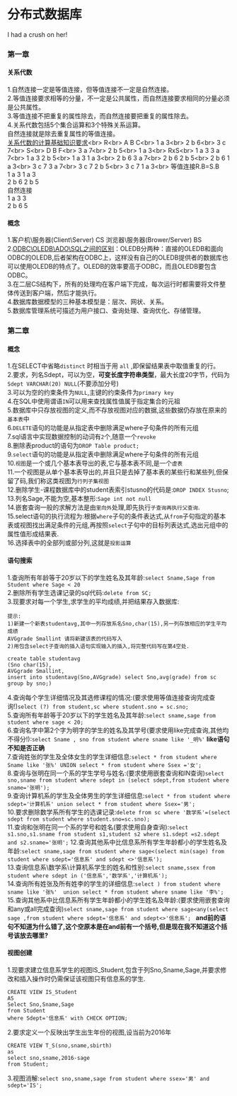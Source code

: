 # 分布式数据库
I had a crush on her!
### 第一章
#### 关系代数
1.自然连接一定是等值连接，但等值连接不一定是自然连接。<br>
2.等值连接要求相等的分量，不一定是公共属性，而自然连接要求相同的分量必须是公共属性。<br>
3.等值连接不把重复的属性除去，而自然连接要把重复的属性除去。<br>
4.关系代数包括5个集合运算和3个特殊关系运算。<br>
自然连接就是除去重复属性的等值连接。<br>
[关系代数的计算基础知识要求](https://www.sogou.com/link?url=DSOYnZeCC_owkDvmYG0gMz-JrNZwwuWK1JG7YC2B9Nw-tFzkIQ3_Tp8-QMMFL5y4HWJXhi2GHbWuLaNMGv04nw..)<br>
R<br>
A B C<br>
1 a 3<br>
2 b 6<br>
3 c 7<br>
S<br>
D B F<br>
3 a 7<br>
2 b 5<br>
1 a 3<br>
RxS<br>
1 a 3 3 a 7<br>
1 a 3 2 b 5<br>
1 a 3 1 a 3<br>
2 b 6 3 a 7<br>
2 b 6 2 b 5<br>
2 b 6 1 a 3<br>
3 c 7 3 a 7<br>
3 c 7 2 b 5<br>
3 c 7 1 a 3<br>
等值连接R.B=S.B<br>
1 a 3 1 a 3<br>
2 b 6 2 b 5<br>
自然连接<br>
1 a 3 3<br>
2 b 6 5<br>
#### 概念
1.客户机\服务器(Client\Server) CS  浏览器\服务器(Brower/Server) BS<br>
2.[ODBC\OLEDB\ADO\SQL之间的区别](http://www.cnblogs.com/yuanfubiao/archive/2010/12/22/1914149.html)：OLEDB分两种：直接的OLEDB和面向ODBC的OLEDB,后者架构在ODBC上，这样没有自己的OLEDB提供者的数据库也可以使用OLEDB的特点了。OLEDB的效率要高于ODBC，而且OLEDB要包含ODBC。<br>
3.在二层CS结构下，所有的处理均在客户端下完成，每次运行时都需要将文件整体传送到客户端，然后才能执行。<br>
4.数据库数据模型的三种基本模型是：层次、网状、关系。<br>
5.数据库管理系统可描述为用户接口、查询处理、查询优化、存储管理。<br>


### 第二章
#### 概念
1.在SELECT中省略`distinct`  时相当于用  `all`  ,即保留结果表中取值重复的行。<br>
2.要求，列名Sdept，可以为空，**可变长度字符串类型**，最大长度20字节，代码为`Sdept VARCHAR(20) NULL`(不要添加分号)<br>
3.可以为空的约束条件为` NULL `,主键的约束条件为`primary key` <br>
4.在SQL中使用谓语`IN`可以用来查找属性值属于指定集合的元祖<br>
5.数据库中只存放视图的定义,而不存放视图对应的数据,这些数据仍存放在原来的`基本表`中<br>
6.`DELETE`语句的功能是从指定表中删除满足where子句条件的所有元组<br>
7.sql语言中实现数据控制的动词有`2`个,随意一个`revoke`<br>
8.删除表product的语句为`DROP Table product;`<br>
9.`select`语句的功能是从指定表中删除满足where子句条件的所有元组<br>
10.`视图`是一个或几个基本表导出的表,它与基本表不同,是一个`虚表`<br>
11.一个视图是从单个基本表导出的,并且只是去掉了基本表的某些行和某些列,但保留了码,我们称这类视图为`行列子集视图`<br>
12.删除学生-课程数据库中的student表索引stusno的代码是:`DROP INDEX Stusno`;<br>
13.列名Sage,不能为空,基本整形:`Sage int not null`<br>
14.嵌套查询一般的求解方法是由`里向外`处理,即先执行`子查询再执行父查询`.<br>
15.select语句的执行流程为:根据`where`子句的条件表达式,从`from`子句指定的基本表或视图找出满足条件的元组,再按照`select`子句中的目标列表达式,选出元组中的属性值形成结果表.<br>
16.选择表中的全部列或部分列,这就是`投影运算`<br>


#### 语句搜索
1.查询所有年龄等于20岁以下的学生姓名及其年龄:`select Sname,Sage from Student where Sage < 20`<br>
2.删除所有学生选课记录的sql代码:`delete from SC;` <br>
3.现要求对每一个学生,求学生的平均成绩,并把结果存入数据库:
```
提示:
1)新建一个新表studentavg,其中一列存放系名Sno,char(15),另一列存放相应的学生平均成绩
AVGgrade Smallint 请将新建该表的代码写入
2)用包含select子查询的插入语句实现输入的插入,将完整代码写在第4空处.

create table studentavg
(Sno char(15),
AVGgrade Smallint,
insert into studentavg(Sno,AVGgrade) select Sno,avg(grade) from sc group by sno;)
```
4.查询每个学生详细情况及其选修课程的情况:(要求使用等值连接查询完成查询!)`select (?) from student,sc where student.sno = sc.sno;`<br>
5.查询所有年龄等于20岁以下的学生姓名及其年龄:`select sname,sage from student where sage < 20;`<br>
6.查询名字中第2个字为明字的学生的姓名及其学号(要求使用like完成查询,其他均不得分!):`select Sname , sno from student where sname like '_明%'` **like语句不知是否正确**<br>
7.查询姓张的学生及全体女生的学生详细信息:`select * from student where Sname like '张%' UNION select * from student where Ssex ='女';`<br>
8.查询与张明在同一个系的学生学号与姓名:(要求使用嵌套查询和IN查询)`select sno,sname from student where sdept in (select sdept,from student where sname='张明');`<br>
9.查询计算机系的学生及全体男生的学生详细信息:`select * from student where sdept='计算机系' union select * from student where Ssex='男';`<br>
10.要求删除数学系所有学生的选课记录:`delete from sc where '数学系'=(select sdept from student where student.sno=sc.sno);`<br>
11.查询和张明在同一个系的学号和姓名(要求使用自身查询):`select s1.sno,s1.sname from student s1,student s2 where s1.sdept =s2.sdept and s2.sname='张明';`
12.查询其他系中比信息系所有学生年龄都小的学生姓名及年龄:`select sname,sage from student where sage<(select min(sage) from student where sdept='信息系' and sdept <>'信息系');`<br>
13.查询信息系\数学系\计算机系学生的姓名和性别:`select sname,ssex from student where sdept in ('信息系','数学系','计算机系');`<br>
14.查询所有姓张及所有姓李的学生的详细信息:`select ) from student where  sname like '张%'  union select * from student where sname like '李%';`<br>
15.查询其他系中比信息系所有学生年龄都小的学生姓名及年龄:(要求使用嵌套查询和any或all完成查询)`select sname,sage from student where sage<any(select sage ,from student where sdept='信息系' and sdept<>'信息系'; ` **and前的语句不知道为什么错了,这个空原本是在and前有一个括号,但是现在我不知道这个括号该放去哪里?**<br>


#### 视图创建
1.现要求建立信息系学生的视图IS_Student,包含于列Sno,Sname,Sage,并要求修改和插入操作时仍需保证该视图只有信息系的学生.
```
CREATE VIEW IS_Student
AS
Select Sno,Sname,Sage
from Student
where Sdept='信息系' with CHECK OPTION;
```
2.要求定义一个反映出学生出生年份的视图,设当前为2016年
```
CREATE VIEW T_S(sno,sname,sbirth)
as
select sno,sname,2016-sage
from Student;
```

3.视图消解:`select sno,sname,sage from student where ssex='男' and sdept='IS';`<br>

